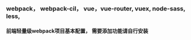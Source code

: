 ### webpack， webpack-cil， vue，vue-router, vuex, node-sass, less, 


#### 前端轻量级webpack项目基本配置， 需要添加功能请自行安装 